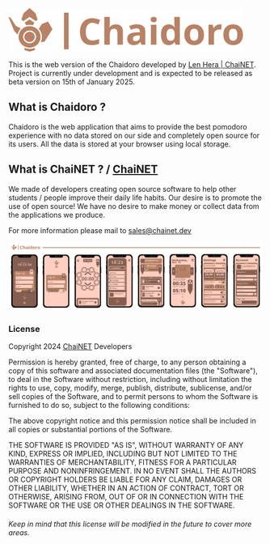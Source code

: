 ![Chaidoro Web](readMeImages/Chaidoro.png)

This is the web version of the Chaidoro developed by [Len Hera | ChaiNET](https://github.com/plwtx).
Project is currently under development and is expected to be released as beta version on 15th of January 2025.

## What is Chaidoro ?

Chaidoro is the web application that aims to provide the best pomodoro experience with no data stored on our side and completely open source for its users. All the data is stored at your browser using local storage.

## What is ChaiNET ? / [ChaiNET](https://chainet.dev)

We made of developers creating open source software to help other students / people improve their daily life habits. Our desire is to promote the use of open source! We have no desire to make money or collect data from the applications we produce.


For more information please mail to [sales@chainet.dev](mailto:sales@chainet.dev)

![Chaidoro Web](readMeImages/MobileUI.png)

### License

Copyright 2024 [ChaiNET](https://chainet.dev) Developers

Permission is hereby granted, free of charge, to any person obtaining a copy of this software and associated documentation files (the "Software"), to deal in the Software without restriction, including without limitation the rights to use, copy, modify, merge, publish, distribute, sublicense, and/or sell copies of the Software, and to permit persons to whom the Software is furnished to do so, subject to the following conditions:

The above copyright notice and this permission notice shall be included in all copies or substantial portions of the Software.

THE SOFTWARE IS PROVIDED "AS IS", WITHOUT WARRANTY OF ANY KIND, EXPRESS OR IMPLIED, INCLUDING BUT NOT LIMITED TO THE WARRANTIES OF MERCHANTABILITY, FITNESS FOR A PARTICULAR PURPOSE AND NONINFRINGEMENT. IN NO EVENT SHALL THE AUTHORS OR COPYRIGHT HOLDERS BE LIABLE FOR ANY CLAIM, DAMAGES OR OTHER LIABILITY, WHETHER IN AN ACTION OF CONTRACT, TORT OR OTHERWISE, ARISING FROM, OUT OF OR IN CONNECTION WITH THE SOFTWARE OR THE USE OR OTHER DEALINGS IN THE SOFTWARE.

###### _Keep in mind that this license will be modified in the future to cover more areas._
